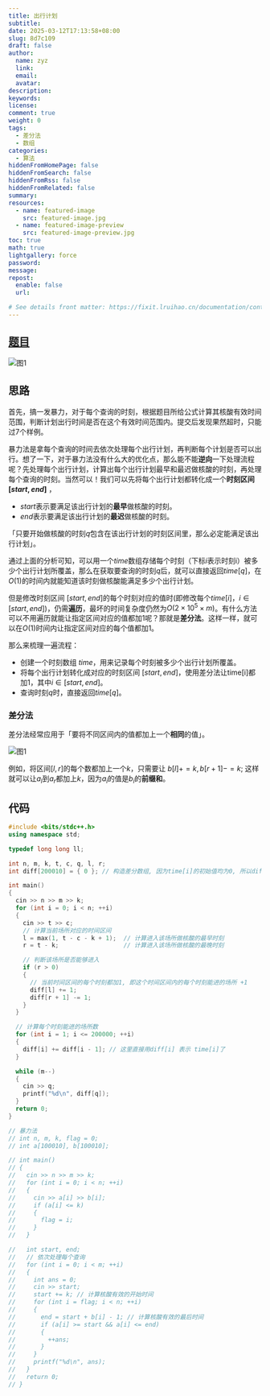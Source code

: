 ```yaml
---
title: 出行计划
subtitle:
date: 2025-03-12T17:13:58+08:00
slug: 8d7c109
draft: false
author:
  name: zyz
  link:
  email:
  avatar:
description:
keywords:
license:
comment: true
weight: 0
tags:
  - 差分法
  - 数组
categories:
  - 算法
hiddenFromHomePage: false
hiddenFromSearch: false
hiddenFromRss: false
hiddenFromRelated: false
summary:
resources:
  - name: featured-image
    src: featured-image.jpg
  - name: featured-image-preview
    src: featured-image-preview.jpg
toc: true
math: true
lightgallery: force
password:
message:
repost:
  enable: false
  url:

# See details front matter: https://fixit.lruihao.cn/documentation/content-management/introduction/#front-matter
---
```


## [题目](https://www.acwing.com/problem/content/description/4458/)

![图1](/PostsImgs/Csp/25/2.png)

## 思路

首先，搞一发暴力，对于每个查询的时刻，根据题目所给公式计算其核酸有效时间范围，判断计划出行时间是否在这个有效时间范围内。提交后发现果然超时，只能过7个样例。

暴力法是拿每个查询的时间去依次处理每个出行计划，再判断每个计划是否可以出行。想了一下，对于暴力法没有什么大的优化点，那么能不能**逆向**一下处理流程呢？先处理每个出行计划，计算出每个出行计划最早和最迟做核酸的时刻，再处理每个查询的时刻。当然可以！我们可以先将每个出行计划都转化成一个**时刻区间 $[start, end]$** ，

- $start$表示要满足该出行计划的**最早**做核酸的时刻。
- $end$表示要满足该出行计划的**最迟**做核酸的时刻。

「只要开始做核酸的时刻$q$包含在该出行计划的时刻区间里，那么必定能满足该出行计划」。  

通过上面的分析可知，可以用一个$time$数组存储每个时刻（下标$i$表示时刻i）被多少个出行计划所覆盖，那么在获取要查询的时刻$q$后，就可以直接返回$time[q]$，在$O(1)$的时间内就能知道该时刻做核酸能满足多少个出行计划。

但是修改时刻区间 $[start, end]$的每个时刻对应的值时(即修改每个$time[i]，i \in [start, end]$)，仍需**遍历**，最坏的时间复杂度仍然为$O(2 \times 10^5 \times m)$。有什么方法可以不用遍历就能让指定区间对应的值都加1呢？那就是**差分法**。这样一样，就可以在$O(1)$时间内让指定区间对应的每个值都加1。

那么来梳理一遍流程：

- 创建一个时刻数组 $time$，用来记录每个时刻被多少个出行计划所覆盖。
- 将每个出行计划转化成对应的时刻区间 $[start, end]$，使用差分法让time[i]都加1，其中$i \in  [start, end]$。
- 查询时刻$q$时，直接返回$time[q]$。

### 差分法

差分法经常应用于「要将不同区间内的值都加上一个**相同**的值」。

![图1](/PostsImgs/Csp/25/2-1.png)

例如，将区间$[l, r]$的每个数都加上一个$k$，只需要让 $b[l] += k, b[r+1] -= k$; 这样就可以让$a_l$到$a_r$都加上$k$，因为$a_i$的值是$b_i$的**前缀和**。

## 代码

```cpp
#include <bits/stdc++.h>
using namespace std;

typedef long long ll;

int n, m, k, t, c, q, l, r;
int diff[200010] = { 0 }; // 构造差分数组, 因为time[i]的初始值均为0, 所以diff[i]也均为0

int main()
{
  cin >> n >> m >> k;
  for (int i = 0; i < n; ++i)
  {
    cin >> t >> c;
    // 计算当前场所对应的时间区间
    l = max(1, t - c - k + 1);  // 计算进入该场所做核酸的最早时刻
    r = t - k;                  // 计算进入该场所做核酸的最晚时刻

    // 判断该场所是否能够进入
    if (r > 0)
    {
      // 当前时间区间的每个时刻都加1, 即这个时间区间内的每个时刻能进的场所 +1
      diff[l] += 1;
      diff[r + 1] -= 1;
    }
  }

  // 计算每个时刻能进的场所数
  for (int i = 1; i <= 200000; ++i)
  {
    diff[i] += diff[i - 1]; // 这里直接用diff[i] 表示 time[i]了
  }

  while (m--)
  {
    cin >> q;
    printf("%d\n", diff[q]);
  }
  return 0;
}

// 暴力法
// int n, m, k, flag = 0;
// int a[100010], b[100010];

// int main()
// {
//   cin >> n >> m >> k;
//   for (int i = 0; i < n; ++i)
//   {
//     cin >> a[i] >> b[i];
//     if (a[i] <= k)
//     {
//       flag = i;
//     }
//   }

//   int start, end;
//   // 依次处理每个查询
//   for (int i = 0; i < m; ++i)
//   {
//     int ans = 0;
//     cin >> start;
//     start += k; // 计算核酸有效的开始时间
//     for (int i = flag; i < n; ++i)
//     {
//       end = start + b[i] - 1; // 计算核酸有效的最后时间
//       if (a[i] >= start && a[i] <= end)
//       {
//         ++ans;
//       }
//     }
//     printf("%d\n", ans);
//   }
//   return 0;
// }
```
